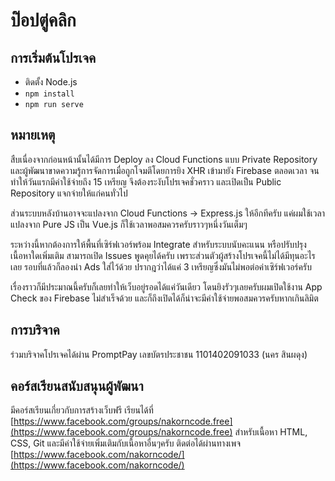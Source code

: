 # ป๊อปตู่คลิก

## การเริ่มต้นโปรเจค

- ติดตั้ง Node.js
- `npm install`
- `npm run serve`

## หมายเหตุ

สืบเนื่องจากก่อนหน้านั้นได้มีการ Deploy ลง Cloud Functions แบบ Private Repository และผู้พัฒนาขาดความรู้การจัดการเมื่อถูกโจมตีโดยการยิง XHR เข้ามายัง Firebase ตลอดเวลา จนทำให้วันแรกมีค่าใช้จ่ายถึง 15 เหรียญ จึงต้องระงับโปรเจคชั่วคราว และเปิดเป็น Public Repository แจกจ่ายให้แก่คนทั่วไป

ส่วนระบบหลังบ้านอาจจะแปลงจาก Cloud Functions -> Express.js ให้อีกทีครับ แค่ผมใช้เวลาแปลงจาก Pure JS เป็น Vue.js ก็ใช้เวลาพอสมควรครับราวๆหนึ่งวันเต็มๆ

ระหว่างนี้หากต้องการให้พื้นที่เซิร์ฟเวอร์พร้อม Integrate สำหรับระบบนับคะแนน หรือปรับปรุงเนื้อหาใดเพิ่มเติม สามารถเปิด Issues พูดคุยได้ครับ เพราะส่วนตัวผู้สร้างโปรเจคนี้ไม่ได้มีทุนอะไรเลย รอบที่แล้วก็ลองนำ Ads ใส่ไว้ด้วย ปรากฎว่าได้แค่ 3 เหรียญซึ่งมันไม่พอต่อค่าเซิร์ฟเวอร์ครับ

เรื่องราวก็มีประมาณนี้ครับก็เลยทำให้เว็บอยู่รอดได้แค่วันเดียว โดนยิงรัวๆเลยครับผมเปิดใช้งาน App Check ของ Firebase ไม่สำเร็จด้วย และก็ถึงเปิดได้ก็น่าจะมีค่าใช้จ่ายพอสมควรครับหากเกินลิมิต

## การบริจาค

ร่วมบริจาคโปรเจคได้ผ่าน PromptPay เลขบัตรประชาชน 1101402091033 (นคร สินผดุง)

## คอร์สเรียนสนับสนุนผู้พัฒนา

มีคอร์สเรียนเกี่ยวกับการสร้างเว็บฟรี เรียนได้ที่ [https://www.facebook.com/groups/nakorncode.free](https://www.facebook.com/groups/nakorncode.free) สำหรับเนื้อหา HTML, CSS, Git และมีค่าใช้จ่ายเพิ่มเติมกับเนื้อหาอื่นๆครับ ติดต่อได้ผ่านทางเพจ [https://www.facebook.com/nakorncode/](https://www.facebook.com/nakorncode/)
